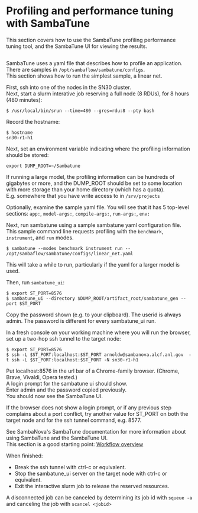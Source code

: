 # Profiling and performance tuning with SambaTune

This section covers how to use the SambaTune profiling performance tuning tool, and the SambaTune UI for viewing the results.

##

SambaTune uses a yaml file that describes how to profile an application.</br>
There are samples in `/opt/sambaflow/sambatune/configs`. </br>
This section shows how to run the simplest sample, a linear net.

First, ssh into one of the nodes in the SN30 cluster. <br>
Next, start a slurm interative job reserving a full node (8 RDUs), for 8 hours (480 minutes):
```{console}
$ /usr/local/bin/srun --time=480 --gres=rdu:8 --pty bash
```
Record the hostname:
```{console}
$ hostname
sn30-r1-h1
```

Next, set an environment variable indicating where the profiling information should be stored:
```{console}
export DUMP_ROOT=~/Sambatune
```

If running a large model, the profiling information can be hundreds of gigabytes or more, and the DUMP_ROOT should be set to some location with more storage than your home directory (which has a quota).<br>
E.g. somewhere that you have write access to in ```/srv/projects```

Optionally, examine the sample yaml file. You will see that it has 5 top-level sections: `app:`, `model-args:`, `compile-args:`, `run-args:`, `env:`

Next, run sambatune using a sample sambatune yaml configuration file. This sample command line requests profiling with the `benchmark`, `instrument`, and `run` modes.
```{console}
$ sambatune --modes benchmark instrument run -- /opt/sambaflow/sambatune/configs/linear_net.yaml
```

This will take a while to run, particularly if the yaml for a larger model is used.

Then, run `sambatune_ui`:
```{console}
$ export ST_PORT=8576
$ sambatune_ui --directory $DUMP_ROOT/artifact_root/sambatune_gen --port $ST_PORT
```

Copy the password shown (e.g. to your clipboard). The userid is always admin. The password is different for every sambatune_ui run. 

In a fresh console on your working machine where you will run the browser, set up a two-hop ssh tunnel to the target node:
```{console}
$ export ST_PORT=8576
$ ssh -L $ST_PORT:localhost:$ST_PORT arnoldw@sambanova.alcf.anl.gov  -t ssh -L $ST_PORT:localhost:$ST_PORT -N sn30-r1-h1
```

Put localhost:8576 in the url bar of a Chrome-family browser. (Chrome, Brave, Vivaldi, Opera tested.)</br>
A login prompt for the sambatune ui should show.<br>
Enter admin and the password copied previously.<br>
You should now see the SambaTune UI. <br>

If the browser does not show a login prompt, or if any previous step complains about a port conflict, try another value for ST_PORT on both the target node and for the ssh tunnel command, e.g. 8577.

See SambaNova's SambaTune documentation for more information about using SambaTune and the SambaTune UI.<br>
This section is a good starting point: [Workflow overview](https://docs.sambanova.ai/sambatune/latest/workflow.html)

When finished:<br>
- Break the ssh tunnel with ctrl-c or equivalent.<br>
- Stop the sambatune_ui server on the target node with ctrl-c or equivalent.<br>
- Exit the interactive slurm job to release the reserved resources.

A disconnected job can be canceled by determining its job id with `squeue -a` and canceling the job with `scancel <jobid>`

